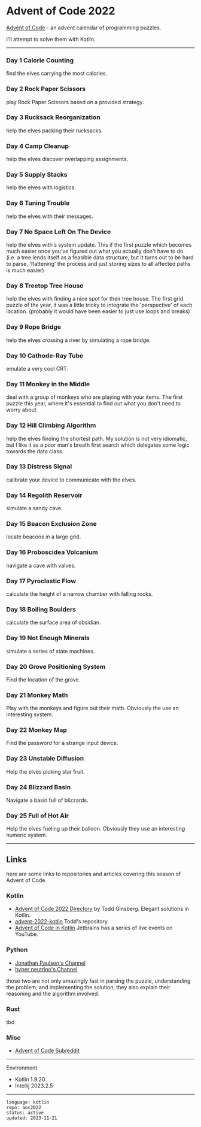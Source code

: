 # Advent of Code 2022

[Advent of Code] - an advent calendar of programming puzzles.

I'll attempt to solve them with Kotlin.

[Advent of Code]:https://adventofcode.com/2022 

---

### Day 1 Calorie Counting

find the elves carrying the most calories.

### Day 2 Rock Paper Scissors

play Rock Paper Scissors based on a provided strategy.

### Day 3 Rucksack Reorganization

help the elves packing their rucksacks.

### Day 4 Camp Cleanup

help the elves discover overlapping assignments.

### Day 5 Supply Stacks

help the elves with logistics.

### Day 6 Tuning Trouble

help the elves with their messages. 

### Day 7 No Space Left On The Device

help the elves with s system update. This if the first puzzle which becomes much easier once you've
figured out what you actually don't have to do. (i.e. a tree lends itself as a feasible data structure,
but it turns out to be hard to parse, 'flattening' the process and just storing sizes to all affected
paths is much easier)

### Day 8 Treetop Tree House

help the elves with finding a nice spot for their tree house. The first grid puzzle of the year, it
was a little tricky to integrate the 'perspective' of each location. (probably it would have been
easier to just use loops and breaks)

### Day 9 Rope Bridge

help the elves crossing a river by simulating a rope bridge.

### Day 10 Cathode-Ray Tube

emulate a very cool CRT.

### Day 11 Monkey in the Middle

deal with a group of monkeys who are playing with your items. The first puzzle this year, where it's 
essential to find out what you don't need to worry about.

### Day 12 Hill Climbing Algorithm

help the elves finding the shortest path. My solution is not very idiomatic, but I like it as
a poor man's breath first search which delegates some logic towards the data class.

### Day 13 Distress Signal

calibrate your device to communicate with the elves.

### Day 14 Regolith Reservoir

simulate a sandy cave.

### Day 15 Beacon Exclusion Zone

locate beacons in a large grid.

### Day 16 Proboscidea Volcanium

navigate a cave with valves.

### Day 17 Pyroclastic Flow

calculate the height of a narrow chamber with falling rocks.

### Day 18 Boiling Boulders

calculate the surface area of obsidian.

### Day 19 Not Enough Minerals

simulate a series of state machines. 

### Day 20 Grove Positioning System

Find the location of the grove.

### Day 21 Monkey Math

Play with the monkeys and figure out their math. Obviously the use an interesting system.

### Day 22 Monkey Map

Find the password for a strange input device.

### Day 23 Unstable Diffusion

Help the elves picking star fruit.

### Day 24 Blizzard Basin

Navigate a basin full of blizzards.

### Day 25 Full of Hot Air

Help the elves fueling up their balloon. Obviously they use an interesting numeric system.

---

## Links

here are some links to repositories and articles covering this season of Advent of Code.

### Kotlin

- [Advent of Code 2022 Directory](https://todd.ginsberg.com/post/advent-of-code/2022/) by Todd Ginsberg. Elegant solutions in Kotlin.
- [advent-2022-kotlin](https://github.com/tginsberg/advent-2022-kotlin) Todd's repository.
- [Advent of Code in Kotlin](https://www.youtube.com/playlist?list=PLlFc5cFwUnmwxQlKf8uWp-la8BVSTH47J) Jetbrains has a series of live events on YouTube.

### Python

- [Jonathan Paulson's Channel](https://www.youtube.com/channel/UCuWLIm0l4sDpEe28t41WITA)
- [hyper neutrino's Channel](https://www.youtube.com/@hyper-neutrino)

those two are not only amazingly fast in parsing the puzzle, understanding the problem, and implementing
the solution, they also explain their reasoning and the algorithm involved.

### Rust

tbd

### Misc

- [Advent of Code Subreddit](https://www.reddit.com/r/adventofcode/)

---

Environment

- Kotlin 1.9.20
- Intellij 2023.2.5

---

```
language: kotlin
repo: aoc2022
status: active
updated: 2023-11-21
```